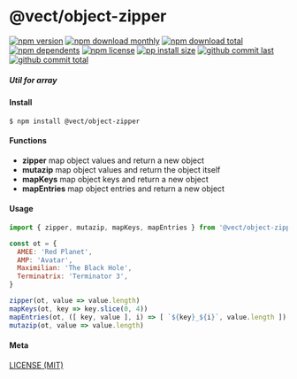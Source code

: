 # @vect/object-zipper

[![npm version][badge-npm-version]][url-npm]
[![npm download monthly][badge-npm-download-monthly]][url-npm]
[![npm download total][badge-npm-download-total]][url-npm]
[![npm dependents][badge-npm-dependents]][url-github]
[![npm license][badge-npm-license]][url-npm]
[![pp install size][badge-pp-install-size]][url-pp]
[![github commit last][badge-github-last-commit]][url-github]
[![github commit total][badge-github-commit-count]][url-github]

[//]: <> (Shields)

[badge-npm-version]: https://flat.badgen.net/npm/v/@vect/object-zipper

[badge-npm-download-monthly]: https://flat.badgen.net/npm/dm/@vect/object-zipper

[badge-npm-download-total]:https://flat.badgen.net/npm/dt/@vect/object-zipper

[badge-npm-dependents]: https://flat.badgen.net/npm/dependents/@vect/object-zipper

[badge-npm-license]: https://flat.badgen.net/npm/license/@vect/object-zipper

[badge-pp-install-size]: https://flat.badgen.net/packagephobia/install/@vect/object-zipper

[badge-github-last-commit]: https://flat.badgen.net/github/last-commit/hoyeungw/vect

[badge-github-commit-count]: https://flat.badgen.net/github/commits/hoyeungw/vect

[//]: <> (Link)

[url-npm]: https://npmjs.org/package/@vect/object-zipper

[url-pp]: https://packagephobia.now.sh/result?prev=@vect/object-zipper

[url-github]: https://github.com/hoyeungw/vect

##### Util for array

#### Install

```console
$ npm install @vect/object-zipper
```

#### Functions

- **zipper** map object values and return a new object
- **mutazip** map object values and return the object itself
- **mapKeys** map object keys and return a new object
- **mapEntries** map object entries and return a new object

#### Usage

```js
import { zipper, mutazip, mapKeys, mapEntries } from '@vect/object-zipper'

const ot = {
  AMEE: 'Red Planet',
  AMP: 'Avatar',
  Maximilian: 'The Black Hole',
  Terminatrix: 'Terminator 3',
}

zipper(ot, value => value.length)
mapKeys(ot, key => key.slice(0, 4))
mapEntries(ot, ([ key, value ], i) => [ `${key}_${i}`, value.length ])
mutazip(ot, value => value.length)
```

#### Meta

[LICENSE (MIT)](LICENSE)
